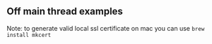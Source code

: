 ## Off main thread examples

Note: to generate valid local ssl certificate on mac you can use `brew install mkcert`